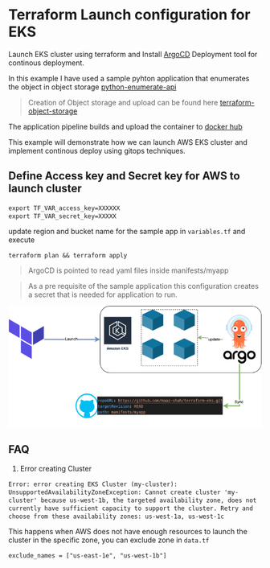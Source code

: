 # Terraform Launch configuration for EKS
Launch EKS cluster using terraform and Install [ArgoCD](https://argo-cd.readthedocs.io/en/stable/) Deployment tool for continous deployment.

In this example I have used a sample pyhton application that enumerates the object in object storage [python-enumerate-api](https://github.com/maaz-shah/python-enumerate-api)

> Creation of Object storage and upload can be found here [terraform-object-storage](https://github.com/maaz-shah/terraform-object-storage)

The application pipeline builds and upload the container to [docker hub](https://hub.docker.com/repository/docker/mazishah/python-enumrate-api) 

This example will demonstrate how we can launch AWS EKS cluster and implement continous deploy using gitops techniques.

## Define Access key and Secret key for AWS to launch cluster
```
export TF_VAR_access_key=XXXXXX
export TF_VAR_secret_key=XXXXX
```
update region and bucket name for the sample app in `variables.tf` and execute
```
terraform plan && terraform apply
```

>ArgoCD is pointed to read yaml files inside manifests/myapp

>As a pre requisite of the sample application this configuration creates a secret that is needed for application to run.

![Visual](./visual.png)

## FAQ
1. Error creating Cluster
```
Error: error creating EKS Cluster (my-cluster): UnsupportedAvailabilityZoneException: Cannot create cluster 'my-cluster' because us-west-1b, the targeted availability zone, does not currently have sufficient capacity to support the cluster. Retry and choose from these availability zones: us-west-1a, us-west-1c
```
This happens when AWS does not have enough resources to launch the cluster in the specific zone, you can exclude zone in `data.tf` 
```
exclude_names = ["us-east-1e", "us-west-1b"]
```